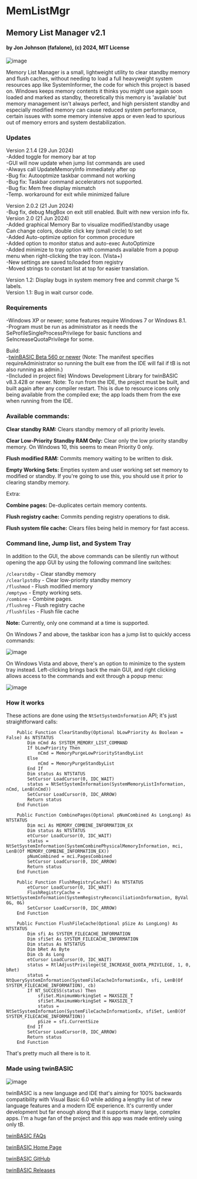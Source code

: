 # MemListMgr
## Memory List Manager v2.1
#### by Jon Johnson (fafalone), (c) 2024, MIT License

![image](https://github.com/fafalone/MemListMgr/assets/7834493/db57b792-9823-4616-9b55-dae4d9d869ac)

Memory List Manager is a small, lightweight utility to clear standby memory and flush caches, without needing to load a full heavyweight system resources app like SystemInformer, the code for which this project is based on. Windows keeps memory contents it thinks you might use again soon loaded and marked as standby, theoretically this memory is 'available' but memory management isn't always perfect, and high persistent standby and especially modified memory can cause reduced system performance, certain issues with some memory intensive apps or even lead to spurious out of memory errors and system destabilization.

### Updates
Version 2.1.4 (29 Jun 2024)\
-Added toggle for memory bar at top\
-GUI will now update when jump list commands are used\
-Always call UpdateMemoryInfo immediately after op\
-Bug fix: Autooptmize taskbar command not working\
-Bug fix: Taskbar command accelerators not supported.\
-Bug fix: Mem free display mismatch\
-Temp. workaround for exit while minimized failure 
 
Version 2.0.2 (21 Jun 2024)\
-Bug fix, debug MsgBox on exit still enabled. Built with new version info fix.\
Version 2.0 (21 Jun 2024)\
-Added graphical Memory Bar to visualize modified/standby usage\
    Can change colors, double click key (small circle) to set\
-Added Auto-optimize option for common procedure\
-Added option to monitor status and auto-exec AutoOptimize\
-Added minimize to tray option with commands available from a popup menu when right-clicking the tray icon. (Vista+)\
-New settings are saved to/loaded from registry\
-Moved strings to constant list at top for easier translation.

Version 1.2: Display bugs in system memory free and commit charge % labels.\
Version 1.1: Bug in wait cursor code.

### Requirements 
-Windows XP or newer; some features require Windows 7 or Windows 8.1.\
-Program must be run as administrator as it needs the SeProfileSingleProcessPrivilege for basic functions and SeIncreaseQuotaPrivilege for some. 

Build:\
-[twinBASIC Beta 560 or newer](https://github.com/twinbasic/twinbasic/releases) (Note: The manifest specifies requireAdministrator so running the built exe from the IDE will fail if tB is not also running as admin.)\
-(Included in project file) Windows Development Library for twinBASIC v8.3.428 or newer.
Note: To run from the IDE, the project must be built, and built again after any compiler restart. This is due to resource icons only being available from the compiled exe; the app loads them from the exe when running from the IDE.

### Available commands:

**Clear standby RAM:** Clears standby memory of all priority levels.

**Clear Low-Priority Standby RAM Only:** Clear only the low priority standby memory. On Windows 10, this seems to mean Priority 0 only.

**Flush modified RAM:** Commits memory waiting to be written to disk.

**Empty Working Sets:** Empties system and user working set set memory to modified or standby. If you're going to use this, you should use it prior to clearing standby memory.

Extra:

**Combine pages:** De-duplicates certain memory contents.

**Flush registry cache:** Commits pending registry operations to disk.

**Flush system file cache:** Clears files being held in memory for fast access.

### Command line, Jump list, and System Tray

In addition to the GUI, the above commands can be silently run without opening the app GUI by using the following command line switches:

`/clearstdby` - Clear standby memory\
`/clearlpstdby` - Clear low-priority standby memory\
`/flushmod` - Flush modified memory\
`/emptyws` - Empty working sets.\
`/combine` - Combine pages.\
`/flushreg` - Flush registry cache\
`/flushfiles` - Flush file cache

**Note:** Currently, only one command at a time is supported.

On Windows 7 and above, the taskbar icon has a jump list to quickly access commands:

![image](https://github.com/fafalone/MemListMgr/assets/7834493/e7959ccf-679c-44f2-bbae-32f6b8831de5)

On Windows Vista and above, there's an option to minimize to the system tray instead. Left-clicking brings back the main GUI, and right clicking allows access to the commands and exit through a popup menu:

![image](https://github.com/fafalone/MemListMgr/assets/7834493/7779d4c8-c82a-4cea-b3f2-327a48dda285)


### How it works

These actions are done using the `NtSetSystemInformation` API; it's just straightforward calls:

```vba
    Public Function ClearStandby(Optional bLowPriority As Boolean = False) As NTSTATUS
        Dim nCmd As SYSTEM_MEMORY_LIST_COMMAND
        If bLowPriority Then
            nCmd = MemoryPurgeLowPriorityStandbyList
        Else
            nCmd = MemoryPurgeStandbyList
        End If
        Dim status As NTSTATUS
        SetCursor LoadCursor(0, IDC_WAIT)
        status = NtSetSystemInformation(SystemMemoryListInformation, nCmd, LenB(nCmd))
        SetCursor LoadCursor(0, IDC_ARROW)
        Return status
    End Function

    Public Function CombinePages(Optional pNumCombined As LongLong) As NTSTATUS
        Dim mci As MEMORY_COMBINE_INFORMATION_EX
        Dim status As NTSTATUS
        etCursor LoadCursor(0, IDC_WAIT)
        status = NtSetSystemInformation(SystemCombinePhysicalMemoryInformation, mci, LenB(Of MEMORY_COMBINE_INFORMATION_EX))
        pNumCombined = mci.PagesCombined
        SetCursor LoadCursor(0, IDC_ARROW)
        Return status
    End Function

    Public Function FlushRegistryCache() As NTSTATUS
        etCursor LoadCursor(0, IDC_WAIT)
        FlushRegistryCache = NtSetSystemInformation(SystemRegistryReconciliationInformation, ByVal 0&, 0&)
        SetCursor LoadCursor(0, IDC_ARROW)
    End Function

    Public Function FlushFileCache(Optional pSize As LongLong) As NTSTATUS
        Dim sfi As SYSTEM_FILECACHE_INFORMATION
        Dim sfiSet As SYSTEM_FILECACHE_INFORMATION
        Dim status As NTSTATUS
        Dim bRet As Byte
        Dim cb As Long
        etCursor LoadCursor(0, IDC_WAIT)
        status = RtlAdjustPrivilege(SE_INCREASE_QUOTA_PRIVILEGE, 1, 0, bRet)
        status = NtQuerySystemInformation(SystemFileCacheInformationEx, sfi, LenB(Of SYSTEM_FILECACHE_INFORMATION), cb)
        If NT_SUCCESS(status) Then
            sfiSet.MinimumWorkingSet = MAXSIZE_T
            sfiSet.MaximumWorkingSet = MAXSIZE_T
            status = NtSetSystemInformation(SystemFileCacheInformationEx, sfiSet, LenB(Of SYSTEM_FILECACHE_INFORMATION))
            pSize = sfi.CurrentSize
        End If
        SetCursor LoadCursor(0, IDC_ARROW)
        Return status
    End Function
```

That's pretty much all there is to it.

### Made using twinBASIC
![image](https://github.com/fafalone/MemListMgr/assets/7834493/abba1d5d-0adb-4b32-a0cb-0f43ad13f1e6)

twinBASIC is a new language and IDE that's aiming for 100% backwards compatibility with Visual Basic 6.0 while adding a lengthy list of new language features and a modern IDE experience. It's currently under development but far enough along that it supports many large, complex apps. I'm a huge fan of the project and this app was made entirely using only tB.

[twinBASIC FAQs](https://github.com/twinbasic/documentation/wiki/twinBASIC-Frequently-Asked-Questions-(FAQs))

[twinBASIC Home Page](https://twinbasic.com)

[twinBASIC GitHub](https://github.com/twinbasic/twinbasic)

[twinBASIC Releases](https://github.com/twinbasic/twinbasic/releases)
